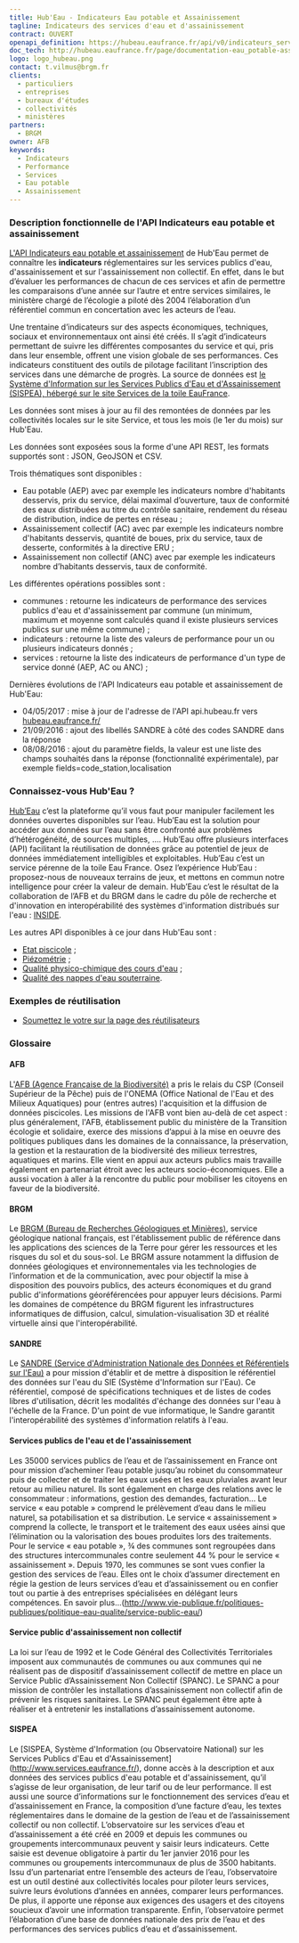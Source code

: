 ```yaml
---
title: Hub'Eau - Indicateurs Eau potable et Assainissement
tagline: Indicateurs des services d'eau et d'assainissement
contract: OUVERT
openapi_definition: https://hubeau.eaufrance.fr/api/v0/indicateurs_services/api-docs
doc_tech: http://hubeau.eaufrance.fr/page/documentation-eau_potable-assainissement
logo: logo_hubeau.png
contact: t.vilmus@brgm.fr
clients:
  - particuliers
  - entreprises
  - bureaux d'études
  - collectivités
  - ministères
partners:
  - BRGM
owner: AFB
keywords:
  - Indicateurs
  - Performance
  - Services
  - Eau potable
  - Assainissement
---
```


### Description fonctionnelle de l'API Indicateurs eau potable et assainissement

[L'API Indicateurs eau potable et assainissement](http://hubeau.eaufrance.fr/page/documentation-api-indicateurs-services-eau-assainissement) de Hub'Eau permet de connaître les __indicateurs__ réglementaires sur les services publics d'eau, d'assainissement et sur l'assainissement non collectif.
En effet, dans le but d’évaluer les performances de chacun de ces services et afin de permettre les comparaisons d’une année sur l’autre et entre services similaires, le ministère chargé de l’écologie a piloté dès 2004 l’élaboration d’un référentiel commun en concertation avec les acteurs de l’eau.

Une trentaine d’indicateurs sur des aspects économiques, techniques, sociaux et environnementaux ont ainsi été créés. Il s’agit d’indicateurs permettant de suivre les différentes composantes du service et qui, pris dans leur ensemble, offrent une vision globale de ses performances. Ces indicateurs constituent des outils de pilotage facilitant l’inscription des services dans une démarche de progrès.
La source de données est [le Système d'Information sur les Services Publics d'Eau et d'Assainissement (SISPEA), hébergé sur le site Services de la toile EauFrance](http://www.services.eaufrance.fr/).

Les données sont mises à jour au fil des remontées de données par les collectivités locales sur le site Service, et tous les mois (le 1er du mois) sur Hub'Eau.

Les données sont exposées sous la forme d'une API REST, les formats supportés sont : JSON, GeoJSON et CSV.

Trois thématiques sont disponibles :

* Eau potable (AEP) avec par exemple les indicateurs nombre d'habitants desservis, prix du service, délai maximal d’ouverture, taux de conformité des eaux distribuées au titre du contrôle sanitaire, rendement du réseau de distribution, indice de pertes en réseau ;
* Assainissement collectif (AC) avec par exemple les indicateurs nombre d'habitants desservis, quantité de boues, prix du service, taux de desserte, conformités à la directive ERU ;
* Assainissement non collectif (ANC) avec par exemple les indicateurs nombre d’habitants desservis, taux de conformité.

Les différentes opérations possibles sont :

* communes : retourne les indicateurs de performance des services publics d'eau et d'assainissement par commune (un minimum, maximum et moyenne sont calculés quand il existe plusieurs services publics sur une même commune) ; 
* indicateurs : retourne la liste des valeurs de performance pour un ou plusieurs indicateurs donnés ;
* services : retourne la liste des indicateurs de performance d'un type de service donné (AEP, AC ou ANC) ;

Dernières évolutions de l'API Indicateurs eau potable et assainissement de Hub'Eau:

* 04/05/2017 : mise à jour de l'adresse de l'API api.hubeau.fr vers [hubeau.eaufrance.fr/](http://hubeau.eaufrance.fr/)
* 21/09/2016 : ajout des libellés SANDRE à côté des codes SANDRE dans la réponse
* 08/08/2016 : ajout du paramètre fields, la valeur est une liste des champs souhaités dans la réponse (fonctionnalité expérimentale), par exemple fields=code_station,localisation

### Connaissez-vous Hub'Eau ?

[Hub’Eau](http://hubeau.eaufrance.fr) c’est la plateforme qu’il vous faut pour manipuler facilement les données ouvertes disponibles sur l’eau.
Hub’Eau est la solution pour accéder aux  données sur l’eau sans être confronté aux problèmes d’hétérogénéité, de sources multiples, …. 
Hub’Eau offre plusieurs interfaces (API) facilitant la réutilisation de données grâce au potentiel de jeux de données immédiatement intelligibles et exploitables.
Hub’Eau c’est un service pérenne de la toile Eau France. 
Osez l’expérience Hub’Eau : proposez-nous de nouveaux terrains de jeux, et mettons en commun notre intelligence pour créer la valeur de demain.
Hub’Eau c’est le résultat de la collaboration de l’AFB et du BRGM dans le cadre du pôle de recherche et d'innovation en interopérabilité des systèmes d'information distribués sur l'eau : [INSIDE](http://www.pole-inside.fr/fr).  

Les autres API disponibles à ce jour dans Hub'Eau sont :

* [Etat piscicole](../api_hubeau_poissons.html) ;
* [Piézométrie](../api_hubeau_piezometrie.html) ;
* [Qualité physico-chimique des cours d'eau](../api_hubeau_qualite_rivieres.html) ;
* [Qualité des nappes d'eau souterraine](../api_hubeau_qualite_nappes_eau_sout.html).


### Exemples de réutilisation

* [Soumettez le votre sur la page des réutilisateurs](http://hubeau.eaufrance.fr/page/proposez-exemples-dusage)

### Glossaire

#### AFB
L'[AFB (Agence Française de la Biodiversité)](http://www.afbiodiversite.fr/) a pris le relais du CSP (Conseil Supérieur de la Pêche) puis de l'ONEMA (Office National de l'Eau et des Milieux Aquatiques) pour (entres autres) l'acquisition et la diffusion de données piscicoles. Les missions de l'AFB vont bien au-delà de cet aspect : plus généralement, l'AFB, établissement public du ministère de la Transition écologie et solidaire, exerce des missions d’appui à la mise en oeuvre des politiques publiques dans les domaines de la connaissance, la préservation, la gestion et la restauration de la biodiversité des milieux terrestres, aquatiques et marins. Elle vient en appui aux acteurs publics mais travaille également en partenariat étroit avec les acteurs socio-économiques. Elle a aussi vocation à aller à la rencontre du public pour mobiliser les citoyens en faveur de la biodiversité.

#### BRGM
Le [BRGM (Bureau de Recherches Géologiques et Minières)](http://www.brgm.fr/), service géologique national français, est l'établissement public de référence dans les applications des sciences de la Terre pour gérer les ressources et les risques du sol et du sous-sol. Le BRGM assure notamment la diffusion de données géologiques et environnementales via les technologies de l’information et de la communication, avec pour objectif la mise à disposition des pouvoirs publics, des acteurs économiques et du grand public d'informations géoréférencées pour appuyer leurs décisions. Parmi les domaines de compétence du BRGM figurent les infrastructures informatiques de diffusion, calcul, simulation-visualisation 3D et réalité virtuelle ainsi que l'interopérabilité.

#### SANDRE
Le [SANDRE (Service d'Administration Nationale des Données et Référentiels sur l'Eau)](http://www.sandre.eaufrance.fr/) a pour mission d'établir et de mettre à disposition le référentiel des données sur l'eau du SIE (Système d'Information sur l'Eau). Ce référentiel, composé de spécifications techniques et de listes de codes libres d'utilisation, décrit les modalités d'échange des données sur l'eau à l'échelle de la France. D'un point de vue informatique, le Sandre garantit l'interopérabilité des systèmes d'information relatifs à l'eau.

#### Services publics de l'eau et de l'assainissement
Les 35000 services publics de l’eau et de l’assainissement en France ont pour mission d’acheminer l’eau potable jusqu’au robinet du consommateur puis de collecter et de traiter les eaux usées et les eaux pluviales avant leur retour au milieu naturel. Ils sont également en charge des relations avec le consommateur : informations, gestion des demandes, facturation… Le service « eau potable » comprend le prélèvement d’eau dans le milieu naturel, sa potabilisation et sa distribution. Le service « assainissement » comprend la collecte, le transport et le traitement des eaux usées ainsi que l’élimination ou la valorisation des boues produites lors des traitements. Pour le service « eau potable », ¾ des communes sont regroupées dans des structures intercommunales contre seulement 44 % pour le service « assainissement ». Depuis 1970, les communes se sont vues confier la gestion des services de l’eau. Elles ont le choix d’assumer directement en régie la gestion de leurs services d’eau et d’assainissement ou en confier tout ou partie à des entreprises spécialisées en délégant leurs compétences. En savoir plus...(http://www.vie-publique.fr/politiques-publiques/politique-eau-qualite/service-public-eau/)

#### Service public d'assainissement non collectif
La loi sur l’eau de 1992 et le Code Général des Collectivités Territoriales imposent aux communautés de communes ou aux communes qui ne réalisent pas de dispositif d’assainissement collectif de mettre en place un Service Public d’Assainissement Non Collectif (SPANC). Le SPANC a pour mission de contrôler les installations d’assainissement non collectif afin de prévenir les risques sanitaires. Le SPANC peut également être apte à réaliser et à entretenir les installations d’assainissement autonome.

#### SISPEA
Le [SISPEA, Système d'Information (ou Observatoire National) sur les Services Publics d'Eau et d'Assainissement] (http://www.services.eaufrance.fr/), donne accès à la description et aux données des services publics d'eau potable et d'assainissement, qu’il s’agisse de leur organisation, de leur tarif ou de leur performance. Il est aussi une source d’informations sur le fonctionnement des services d’eau et d’assainissement en France, la composition d’une facture d’eau, les textes réglementaires dans le domaine de la gestion de l’eau et de l’assainissement collectif ou non collectif. 
L’observatoire sur les services d’eau et d’assainissement a été créé en 2009 et depuis les communes ou groupements intercommunaux peuvent y saisir leurs indicateurs. Cette saisie est devenue obligatoire à partir du 1er janvier 2016 pour les communes ou groupements intercommunaux de plus de 3500 habitants. Issu d’un partenariat entre l’ensemble des acteurs de l’eau, l’observatoire est un outil destiné aux collectivités locales pour piloter leurs services, suivre leurs évolutions d’années en années, comparer leurs performances. De plus, il apporte une réponse aux exigences des usagers et des citoyens soucieux d’avoir une information transparente. Enfin, l’observatoire permet l’élaboration d’une base de données nationale des prix de l’eau et des performances des services publics d’eau et d’assainissement.